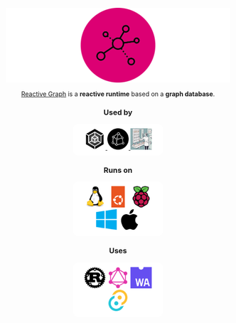 <p align="center">
  <a href="https://github.com/reactive-graph/reactive-graph"><img src="https://raw.githubusercontent.com/reactive-graph/.github/main/profile/images/reactive-graph-full-mexican-pink-black_512.png" alt="Reactive Graph"></a>
</p>
<p align="center">
  <a href="https://github.com/reactive-graph/reactive-graph">Reactive Graph</a> is a <b>reactive runtime</b> based on a <b>graph database</b>.
</p>

<h3 align="center">Used by</h3>
<p align="center" style="text-align: center; background-color: white; padding: 10px; margin-left: 30%; margin-right: 30%; border-radius: 12px;">
  <a href="https://github.com/inexorgame/">
    <img src="https://raw.githubusercontent.com/reactive-graph/.github/main/profile/images/icons/inexor.png" style="width: 48px; height: 48px;" alt="Inexor">
  </a>
  <a href="https://github.com/graph-cms/">
    <img src="https://raw.githubusercontent.com/reactive-graph/.github/main/profile/images/icons/graph-cms.png" style="width: 48px; height: 48px;" alt="Graph CMS">
  </a>
  <a href="https://github.com/smearor/">
    <img src="https://raw.githubusercontent.com/reactive-graph/.github/main/profile/images/icons/smearor.jpg" style="width: 48px; height: 48px;" alt="Smearor">
  </a>
</p>


<h3 align="center">Runs on</h3>

<p align="center" style="text-align: center; background-color: white; padding: 10px; margin-left: 30%; margin-right: 30%; border-radius: 12px;">
  <img src="https://raw.githubusercontent.com/reactive-graph/.github/main/profile/images/icons/linux-original.svg" style="width: 48px; height: 48px;" alt="Linux">
  <img src="https://raw.githubusercontent.com/reactive-graph/.github/main/profile/images/icons/ubuntu-original.svg" style="width: 48px; height: 48px;" alt="Ubuntu">
  <img src="https://raw.githubusercontent.com/reactive-graph/.github/main/profile/images/icons/raspberrypi-original.svg" style="width: 48px; height: 48px;" alt="Raspberry Pi">
  <img src="https://raw.githubusercontent.com/reactive-graph/.github/main/profile/images/icons/windows8-original.svg" style="width: 48px; height: 48px;" alt="Windows">
  <img src="https://raw.githubusercontent.com/reactive-graph/.github/main/profile/images/icons/apple-original.svg" style="width: 48px; height: 48px;" alt="Mac OS X">
</p>

<h3 align="center">Uses</h3>

<p align="center" style="text-align: center; background-color: white; padding: 10px; margin-left: 30%; margin-right: 30%; border-radius: 12px;">
  <img src="https://raw.githubusercontent.com/reactive-graph/.github/main/profile/images/icons/rust-original.svg" style="width: 48px; height: 48px;" alt="Rust">
  <img src="https://raw.githubusercontent.com/reactive-graph/.github/main/profile/images/icons/graphql-plain.svg" style="width: 48px; height: 48px;" alt="GraphQL">
  <img src="https://raw.githubusercontent.com/reactive-graph/.github/main/profile/images/icons/wasm-original.svg" style="width: 48px; height: 48px;" alt="Web Assembly">
  <img src="https://raw.githubusercontent.com/reactive-graph/.github/main/profile/images/icons/tauri-original.svg" style="width: 48px; height: 48px;" alt="Tauri">
</p>
